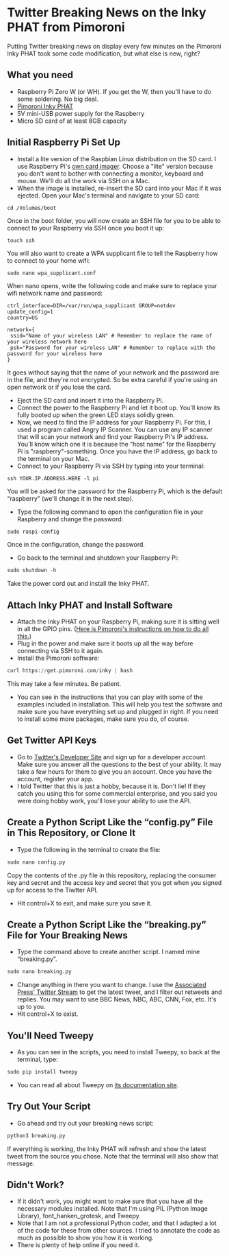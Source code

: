 # Twitter Breaking News on the Inky PHAT from Pimoroni

Putting Twitter breaking news on display every few minutes on the Pimoroni Inky PHAT took some code modification, but what else is new, right?

## What you need
* Raspberry Pi Zero W (or WH). If you get the W, then you'll have to do some soldering. No big deal.
* [Pimoroni Inky PHAT](https://shop.pimoroni.com/products/inky-phat?variant=12549254217811)
* 5V mini-USB power supply for the Raspberry
* Micro SD card of at least 8GB capacity

## Initial Raspberry Pi Set Up
* Install a lite version of the Raspbian Linux distribution on the SD card. I use Raspberry Pi's [own card imager](https://www.raspberrypi.org/software/). Choose a "lite" version because you don't want to bother with connecting a monitor, keyboard and mouse. We'll do all the work via SSH on a Mac.
* When the image is installed, re-insert the SD card into your Mac if it was ejected. Open your Mac's terminal and navigate to your SD card:
```
cd /Volumes/boot
```
Once in the boot folder, you will now create an SSH file for you to be able to connect to your Raspberry via SSH once you boot it up:
```
touch ssh
```
You will also want to create a WPA supplicant file to tell the Raspberry how to connect to your home wifi:
```
sudo nano wpa_supplicant.conf
```
When nano opens, write the following code and make sure to replace your wifi network name and password:
```
ctrl_interface=DIR=/var/run/wpa_supplicant GROUP=netdev
update_config=1
country=US

network={
 ssid="Name of your wireless LAN" # Remember to replace the name of your wireless network here
 psk="Password for your wireless LAN" # Remember to replace with the password for your wireless here
}
```
It goes without saying that the name of your network and the password are in the file, and they're not encrypted. So be extra careful if you're using an open network or if you lose the card.
* Eject the SD card and insert it into the Raspberry Pi.
* Connect the power to the Raspberry Pi and let it boot up. You'll know its fully booted up when the green LED stays solidly green.
* Now, we need to find the IP address for your Raspberry Pi. For this, I used a program called Angry IP Scanner. You can use any IP scanner that will scan your network and find your Raspberry Pi's IP address. You'll know which one it is because the “host name” for the Raspberry Pi is "raspberry"-something. Once you have the IP address, go back to the terminal on your Mac.
* Connect to your Raspberry Pi via SSH by typing into your terminal:
```
ssh YOUR.IP.ADDRESS.HERE -l pi
```
You will be asked for the password for the Raspberry Pi, which is the default “raspberry” (we'll change it in the next step).
* Type the following command to open the configuration file in your Raspberry and change the password:
```python
sudo raspi-config
```
Once in the configuration, change the password.
* Go back to the terminal and shutdown your Raspberry Pi:
```python
sudo shutdown -h
```
Take the power cord out and install the Inky PHAT.

## Attach Inky PHAT and Install Software
* Attach the Inky PHAT on your Raspberry Pi, making sure it is sitting well in all the GPIO pins. ([Here is Pimoroni's instructions on how to do all this.](https://learn.pimoroni.com/tutorial/sandyj/getting-started-with-inky-phat))
* Plug in the power and make sure it boots up all the way before connecting via SSH to it again.
* Install the Pimoroni software:
```python
curl https://get.pimoroni.com/inky | bash
```
This may take a few minutes. Be patient.
* You can see in the instructions that you can play with some of the examples included in installation. This will help you test the software and make sure you have everything set up and plugged in right. If you need to install some more packages, make sure you do, of course.

## Get Twitter API Keys
* Go to [Twitter's Developer Site](https://developer.twitter.com/) and sign up for a developer account. Make sure you answer all the questions to the best of your ability. It may take a few hours for them to give you an account. Once you have the account, register your app.
* I told Twitter that this is just a hobby, because it is. Don't lie! If they catch you using this for some commercial enterprise, and you said you were doing hobby work, you'll lose your ability to use the API.

## Create a Python Script Like the “config.py” File in This Repository, or Clone It
* Type the following in the terminal to create the file:
```python
sudo nano config.py
```
Copy the contents of the .py file in this repository, replacing the consumer key and secret and the access key and secret that you got when you signed up for access to the Tiwtter API.
* Hit control+X to exit, and make sure you save it.

## Create a Python Script Like the “breaking.py” File for Your Breaking News
* Type the command above to create another script. I named mine “breaking.py”.
```python
sudo nano breaking.py
```
* Change anything in there you want to change. I use the [Associated Press' Twitter Stream](https://twitter.com/ap) to get the latest tweet, and I filter out retweets and replies. You may want to use BBC News, NBC, ABC, CNN, Fox, etc. It's up to you.
* Hit control+X to exist.

## You'll Need Tweepy
* As you can see in the scripts, you need to install Tweepy, so back at the terminal, type:
```python
sudo pip install tweepy
```
* You can read all about Tweepy on [its documentation site](http://docs.tweepy.org/en/latest/install.html).

## Try Out Your Script
* Go ahead and try out your breaking news script:
```python
python3 breaking.py
```
If everything is working, the Inky PHAT will refresh and show the latest tweet from the source you chose. Note that the terminal will also show that message.

## Didn't Work?
* If it didn't work, you might want to make sure that you have all the necessary modules installed. Note that I'm using PIL (Python Image Library), font_hanken_grotesk, and Tweepy.
* Note that I am not a professional Python coder, and that I adapted a lot of the code for these from other sources. I tried to annotate the code as much as possible to show you how it is working.
* There is plenty of help online if you need it.
